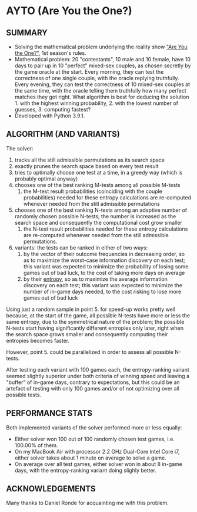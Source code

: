 # AYTO (Are You the One?)

SUMMARY
-------
- Solving the mathematical problem underlying the reality show ["Are You the One?"](https://en.wikipedia.org/wiki/Are_You_the_One%3F), 1st season's rules.
- Mathematical problem: 20 "contestants", 10 male and 10 female, have 10 days to pair up in 10 "perfect" mixed-sex couples, as chosen secretly by the game oracle at the start. Every morning, they can test the correctness of one single couple, with the oracle replying truthfully. Every evening, they can test the correctness of 10 mixed-sex couples at the same time, with the oracle telling them truthfully how many perfect matches they got right. What algorithm is best for deducing the solution 1. with the highest winning probability, 2. with the lowest number of guesses, 3. computing fastest?
- Developed with Python 3.9.1.

ALGORITHM (AND VARIANTS)
------------------------
The solver:
1. tracks all the still admissible permutations as its search space
2. exactly prunes the search space based on every test result
3. tries to optimally choose one test at a time, in a greedy way (which is probably optimal anyway)
4. chooses one of the best ranking M-tests among all possible M-tests
    1. the M-test result probabilities (coinciding with the couple probabilities) needed for these entropy calculations are re-computed whenever needed from the still admissible permutations
5. chooses one of the best ranking N-tests among an adaptive number of randomly chosen possible N-tests; the number is increased as the search space and consequently the computational cost grow smaller
    1. the N-test result probabilities needed for these entropy calculations are re-computed whenever needed from the still admissible permutations.
6. variants: the tests can be ranked in either of two ways:
    1. by the vector of their outcome frequencies in decreasing order, so as to maximize the worst-case information discovery on each test; this variant was expected to minimize the probability of losing some games out of bad luck, to the cost of taking more days on average
    2. by their [entropy](https://en.wikipedia.org/wiki/Entropy_(information_theory)), so as to maximize the average information discovery on each test; this variant was expected to minimize the number of in-game days needed, to the cost risking to lose more games out of bad luck

Using just a random sample in point 5. for speed-up works pretty well because, at the start of the game, all possible N-tests have more or less the same entropy, due to the symmetrical nature of the problem; the possible N-tests start having significantly different entropies only later, right when the search space grows smaller and consequently computing their entropies becomes faster.

However, point 5. could be parallelized in order to assess all possible N-tests.

After testing each variant with 100 games each, the entropy-ranking variant seemed slightly superior under both criteria of winning speed and leaving a "buffer" of in-game days, contrary to expectations, but this could be an artefact of testing with only 100 games and/or of not optimizing over all possible tests.

PERFORMANCE STATS
-----------------
Both implemented variants of the solver performed more or less equally:
- Either solver won 100 out of 100 randomly chosen test games, i.e. 100.00% of them.
- On my MacBook Air with processor 2.2 GHz Dual-Core Intel Core i7, either solver takes about 1 minute on average to solve a game.
- On average over all test games, either solver won in about 8 in-game days, with the entropy-ranking variant doing slighly better.

ACKNOWLEDGEMENTS
----------------
Many thanks to Daniel Ronde for acquainting me with this problem.
